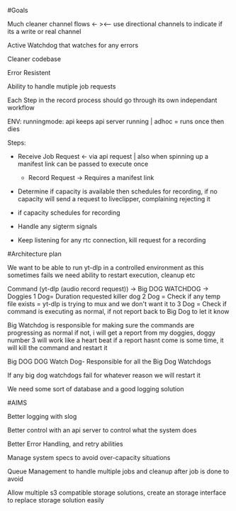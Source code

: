 

#Goals

Much cleaner channel flows <- ><-- use directional channels to indicate if its a write or real channel

Active Watchdog that watches for any errors

Cleaner codebase

Error Resistent

Ability to handle mutiple job requests


Each Step in the record process should go through its own independant workflow

ENV:
    runningmode: api keeps api server running | adhoc = runs once then dies

Steps:

- Receive Job Request <- via api request | also when spinning up a manifest link can be passed to execute once
    - Record Request -> Requires a manifest link

- Determine if capacity is available then schedules for recording, if no capacity will send a request to liveclipper, complaining rejecting it


- if capacity schedules for recording

- Handle any sigterm signals

- Keep listening for any rtc connection, kill request for a recording




#Architecture plan

We want to be able to run yt-dlp in a controlled environment as this sometimes fails we need ability to restart execution, cleanup etc


Command (yt-dlp (audio record request)) -> Big DOG WATCHDOG -> Doggies 
    1 Dog= Duration requested killer dog
    2 Dog = Check if any temp file exists = yt-dlp is trying to mux and we don't want it to
    3 Dog = Check if command is executing as normal, if not report back to Big Dog to let it know


Big Watchdog is responsible for making sure the commands are progressing as normal if not, i will get a report from my doggies, doggy number 3 will work like a heart beat if a report hasnt come is some time, it will kill the command and restart it



Big DOG DOG Watch Dog- Responsible for all the Big Dog Watchdogs

If any big dog watchdogs fail for whatever reason we will restart it


We need some sort of database and a good logging solution


#AIMS

Better logging with slog

Better control with an api server to control what the system does

Better Error Handling, and retry abilities

Manage system specs to avoid over-capacity situations

Queue Management to handle multiple jobs and cleanup after job is done to avoid 

Allow multiple s3 compatible storage solutions, create an storage interface to replace storage solution easily
